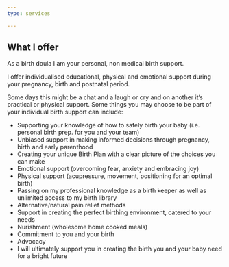 ```yaml
---
type: services

---
```


## What I offer

As a birth doula I am your personal, non medical birth support.

I offer individualised educational, physical and emotional support during your pregnancy, birth and postnatal period.

Some days this might be a chat and a laugh or cry and on another it’s practical or physical support. Some things you may choose to be part of your individual birth support can include:

- Supporting your knowledge of how to safely birth your baby (i.e. personal birth prep. for you and your team)
- Unbiased support in making informed decisions through pregnancy, birth and early parenthood
- Creating your unique Birth Plan with a clear picture of the choices you can make
- Emotional support (overcoming fear, anxiety and embracing joy)
- Physical support (acupressure, movement, positioning for an optimal birth)
- Passing on my professional knowledge as a birth keeper as well as unlimited access to my birth library
- Alternative/natural pain relief methods
- Support in creating the perfect birthing environment, catered to your needs
- Nurishment (wholesome home cooked meals)
- Commitment to you and your birth
- Advocacy
- I will ultimately support you in creating the birth you and your baby need for a bright future